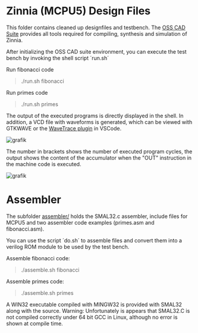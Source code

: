 # Zinnia (MCPU5) Design Files

This folder contains cleaned up designfiles and testbench. The [OSS CAD Suite](https://github.com/YosysHQ/oss-cad-suite-build) provides all tools required for compiling, synthesis and simulation of Zinnia.

After initializing the OSS CAD suite environment, you can execute the test bench by invoking the shell script ´run.sh´ 

Run fibonacci code 
> ./run.sh fibonacci

Run primes code
> ./run.sh primes

The output of the executed programs is directly displayed in the shell. In addition, a VCD file with waveforms is generated, which can be viewed with GTKWAVE or the [WaveTrace plugin](https://www.wavetrace.io/) in VSCode.

![grafik](https://user-images.githubusercontent.com/4086406/188920501-4257ff7e-d6df-495d-963a-cf1aee4d25f1.png)

The number in brackets shows the number of executed program cycles, the output shows the content of the accumulator when the "OUT" instruction in the machine code is executed.

![grafik](https://user-images.githubusercontent.com/4086406/188921127-461e2d08-ba10-4bcb-b11b-6f22f69dc238.png)

# Assembler

The subfolder [assembler/](assembler/) holds the SMAL32.c assembler, include files for MCPU5 and two assembler code examples (primes.asm and fibonacci.asm).

You can use the script ´do.sh´ to assemble files and convert them into a verilog ROM module to be used by the test bench.

Assemble fibonacci code:
>./assemble.sh fibonacci

Assemble primes code:
>./assemble.sh primes

A WIN32 executable compiled with MINGW32 is provided with SMAL32 along with the source. Warning: Unfortunately is appears that SMAL32.C is not compiled correctly under 64 bit GCC in Linux, although no error is shown at compile time.
